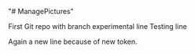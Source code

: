 "# ManagePictures" 

First Git repo with branch
experimental line
Testing line

Again a new line because of new token.

